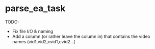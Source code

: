 # parse_ea_task


TODO: 
- Fix file I/O & naming
- Add a column (or rather leave the column in) that contains the video names (vid1,vid2,cvid1,cvid2...) 
